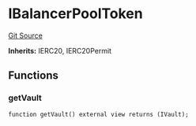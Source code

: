 # IBalancerPoolToken
[Git Source](https://github.com/Increment-Finance/peripheral-contracts/blob/b10b7c737f1995b97150c4bde2bb1f9387e53eef/src/interfaces/balancer/IWeightedPool.sol)

**Inherits:**
IERC20, IERC20Permit


## Functions
### getVault


```solidity
function getVault() external view returns (IVault);
```

